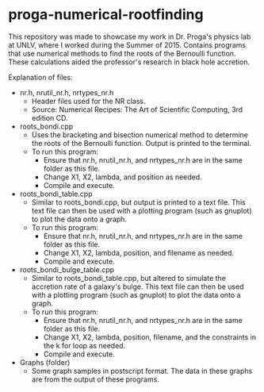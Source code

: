 # proga-numerical-rootfinding
This repository was made to showcase my work in Dr. Proga's physics lab at UNLV, where I worked during the Summer of 2015.
Contains programs that use numerical methods to find the roots of the Bernoulli function. These calculations aided the professor's research in black hole accretion.

Explanation of files:
* nr.h, nrutil_nr.h, nrtypes_nr.h
  * Header files used for the NR class.
  * Source: Numerical Recipes: The Art of Scientific Computing, 3rd edition CD.
* roots_bondi.cpp
  * Uses the bracketing and bisection numerical method to determine the roots of the Bernoulli function.  Output is printed to the terminal.
  * To run this program:
    * Ensure that nr.h, nrutil_nr.h, and nrtypes_nr.h are in the same folder as this file.
    * Change X1, X2, lambda, and position as needed.
    * Compile and execute.
* roots_bondi_table.cpp
  * Similar to roots_bondi.cpp, but output is printed to a text file.  This text file can then be used with a plotting program (such as      gnuplot) to plot the data onto a graph.
  * To run this program:
    * Ensure that nr.h, nrutil_nr.h, and nrtypes_nr.h are in the same folder as this file.
    * Change X1, X2, lambda, position, and filename as needed.
    * Compile and execute.
* roots_bondi_bulge_table.cpp
  * Similar to roots_bondi_table.cpp, but altered to simulate the accretion rate of a galaxy's bulge.  This text file can then be used       with a plotting program (such as gnuplot) to plot the data onto a graph.
  * To run this program:
    * Ensure that nr.h, nrutil_nr.h, and nrtypes_nr.h are in the same folder as this file.
    * Change X1, X2, lambda, position, filename, and the constraints in the k for loop as needed.
    * Compile and execute.
* Graphs (folder)
  * Some graph samples in postscript format. The data in these graphs are from the output of these programs.
